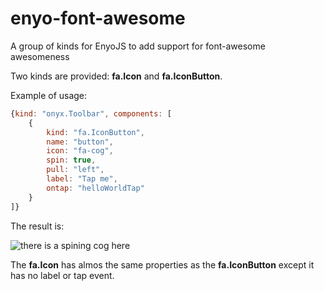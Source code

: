 enyo-font-awesome
=================

A group of kinds for EnyoJS to add support for font-awesome awesomeness

Two kinds are provided: **fa.Icon** and **fa.IconButton**.

Example of usage:

```js
{kind: "onyx.Toolbar", components: [
    {
        kind: "fa.IconButton",
        name: "button",
        icon: "fa-cog",
        spin: true,
        pull: "left",
        label: "Tap me",
        ontap: "helloWorldTap"
    }
]}
```

The result is:

![there is a spining cog here](http://i.imgur.com/KhiEjBF.gif)

The **fa.Icon** has almos the same properties as the **fa.IconButton** except it has no label or tap event.